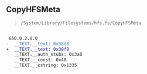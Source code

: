 ## CopyHFSMeta

> `/System/Library/Filesystems/hfs.fs/CopyHFSMeta`

```diff

 650.0.2.0.0
-  __TEXT.__text: 0x38d8
+  __TEXT.__text: 0x38f8
   __TEXT.__auth_stubs: 0x3a0
   __TEXT.__const: 0x48
   __TEXT.__cstring: 0x1335

```
